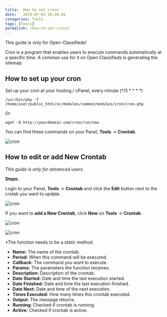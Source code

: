 ```yaml
---
title:  How to set crons
date:   2015-07-03 10:26:48
categories: Tools
tags: [Tools]
permalink: /how-to-set-crons/
---
```

<div class="alert alert-warning">
<strong><i class="glyphicon glyphicon-warning-sign"></i> </strong> This guide is only for Open-Classifieds!
</div>

Cron is a program that enables users to execute commands automatically at a specific time. A common use for it on Open Classifieds is generating the sitemap.

## How to set up your cron

Set up your cron at your hosting / cPanel, every minute (*/5 * * * *)

    /usr/bin/php -f /home/user/public_html/oc/modules/common/modules/cron/cron.php

Or

    wget -O http://yourdomain.com/cron/run/now
    

You can find these commands on your Panel, **Tools** -> **Crontab**.

![cron](http://docs.yclas.com/images/crontab3.png)

## How to edit or add New Crontab

_This guide is only for advanced users._

**Steps:**

Login to your Panel, **Tools** -> **Crontab** and click the **Edit** button next to the crotab you want to update.

![cron](http://docs.yclas.com/images/crontab.png)

If you want to **add a New Crontab**, click **New** on **Tools** -> **Crontab**.

![cron](http://docs.yclas.com/images/crontab1.png)

![cron](http://docs.yclas.com/images/crontab2.png)

*The function needs to be a static method.

+ **Name:** The name of the crontab.
+ **Period:** When this command will be executed. 
+ **Callback:** The command you want to execute.
+ **Params:** The parameters the function receives.
+ **Description:** Description of the crontab.
+ **Date Started:** Date and time the last execution started.
+ **Date Finished:** Date and time the last execution finished.
+ **Date Next:** Date and time of the next execution.
+ **Times Executed:** How many times this crontab executed.
+ **Output:** The message returns. 
+ **Running:** Checked if crontab is running.
+ **Active:** Checked if crontab is active.



